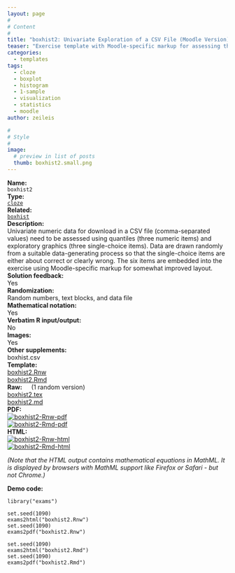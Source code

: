 ```yaml
---
layout: page
#
# Content
#
title: "boxhist2: Univariate Exploration of a CSV File (Moodle Version)"
teaser: "Exercise template with Moodle-specific markup for assessing the interpretation of exploratory statistics (quantiles) and graphics (boxplot and histogram) based on a randomly-generated CSV file."
categories:
  - templates
tags:
  - cloze
  - boxplot
  - histogram
  - 1-sample
  - visualization
  - statistics
  - moodle
author: zeileis

#
# Style
#
image:
  # preview in list of posts
  thumb: boxhist2.small.png
---
```


<div class='row t1 b1'>
  <div class='medium-4 columns'><b>Name:</b></div>
  <div class='medium-8 columns'><code class="highlighter-rouge">boxhist2</code></div>
</div>
<div class='row t1 b1'>
  <div class='medium-4 columns'><b>Type:</b></div>
  <div class='medium-8 columns'><a href="{{ site.url }}/tag/cloze/"><code class="highlighter-rouge">cloze</code></a></div>
</div>
<div class='row t1 b1'>   <div class='medium-4 columns'><b>Related:</b></div>   <div class='medium-8 columns'><a href="{{ site.url }}/templates/boxhist/"><code class="highlighter-rouge">boxhist</code></a></div> </div>

<div class='row t20 b1'>
  <div class='medium-4 columns'><b>Description:</b></div>
  <div class='medium-8 columns'>Univariate numeric data for download in a CSV file (comma-separated values) need to be assessed using quantiles (three numeric items) and exploratory graphics (three single-choice items). Data are drawn randomly from a suitable data-generating process so that the single-choice items are either about correct or clearly wrong. The six items are embedded into the exercise using Moodle-specific markup for somewhat improved layout.</div>
</div>
<div class='row t1 b1'>
  <div class='medium-4 columns'><b>Solution feedback:</b></div>
  <div class='medium-8 columns'>Yes</div>
</div>
<div class='row t1 b1'>
  <div class='medium-4 columns'><b>Randomization:</b></div>
  <div class='medium-8 columns'>Random numbers, text blocks, and data file</div>
</div>
<div class='row t1 b1'>
  <div class='medium-4 columns'><b>Mathematical notation:</b></div>
  <div class='medium-8 columns'>Yes</div>
</div>
<div class='row t1 b1'>
  <div class='medium-4 columns'><b>Verbatim R input/output:</b></div>
  <div class='medium-8 columns'>No</div>
</div>
<div class='row t1 b1'>
  <div class='medium-4 columns'><b>Images:</b></div>
  <div class='medium-8 columns'>Yes</div>
</div>
<div class='row t1 b1'>
  <div class='medium-4 columns'><b>Other supplements:</b></div>
  <div class='medium-8 columns'>boxhist.csv</div>
</div>

<div class='row t20 b1'>
  <div class='medium-4 columns'><b>Template:</b></div>
  <div class='medium-4 columns'><a href="{{ site.url }}/assets/posts/2017-08-14-boxhist2//boxhist2.Rnw">boxhist2.Rnw</a></div>
  <div class='medium-4 columns'><a href="{{ site.url }}/assets/posts/2017-08-14-boxhist2//boxhist2.Rmd">boxhist2.Rmd</a></div>
</div>
<div class='row t1 b1'>
  <div class='medium-4 columns'><b>Raw:</b> (1 random version)</div>
  <div class='medium-4 columns'><a href="{{ site.url }}/assets/posts/2017-08-14-boxhist2//boxhist2.tex">boxhist2.tex</a></div>
  <div class='medium-4 columns'><a href="{{ site.url }}/assets/posts/2017-08-14-boxhist2//boxhist2.md" >boxhist2.md</a></div>
</div>
<div class='row t1 b1'>
  <div class='medium-4 columns'><b>PDF:</b></div>
  <div class='medium-4 columns'><a href="{{ site.url }}/assets/posts/2017-08-14-boxhist2//boxhist2-Rnw.pdf"><img src="{{ site.url }}/assets/posts/2017-08-14-boxhist2//boxhist2-Rnw-pdf.png" alt="boxhist2-Rnw-pdf"/></a></div>
  <div class='medium-4 columns'><a href="{{ site.url }}/assets/posts/2017-08-14-boxhist2//boxhist2-Rmd.pdf"><img src="{{ site.url }}/assets/posts/2017-08-14-boxhist2//boxhist2-Rmd-pdf.png" alt="boxhist2-Rmd-pdf"/></a></div>
</div>
<div class='row t1 b20'>
  <div class='medium-4 columns'><b>HTML:</b></div>
  <div class='medium-4 columns'><a href="{{ site.url }}/assets/posts/2017-08-14-boxhist2//boxhist2-Rnw.html"><img src="{{ site.url }}/assets/posts/2017-08-14-boxhist2//boxhist2-Rnw-html.png" alt="boxhist2-Rnw-html"/></a></div>
  <div class='medium-4 columns'><a href="{{ site.url }}/assets/posts/2017-08-14-boxhist2//boxhist2-Rmd.html"><img src="{{ site.url }}/assets/posts/2017-08-14-boxhist2//boxhist2-Rmd-html.png" alt="boxhist2-Rmd-html"/></a></div>
</div>

_(Note that the HTML output contains mathematical equations in MathML. It is displayed by browsers with MathML support like Firefox or Safari - but not Chrome.)_

**Demo code:**

<pre><code class="prettyprint ">library(&quot;exams&quot;)

set.seed(1090)
exams2html(&quot;boxhist2.Rnw&quot;)
set.seed(1090)
exams2pdf(&quot;boxhist2.Rnw&quot;)

set.seed(1090)
exams2html(&quot;boxhist2.Rmd&quot;)
set.seed(1090)
exams2pdf(&quot;boxhist2.Rmd&quot;)</code></pre>
